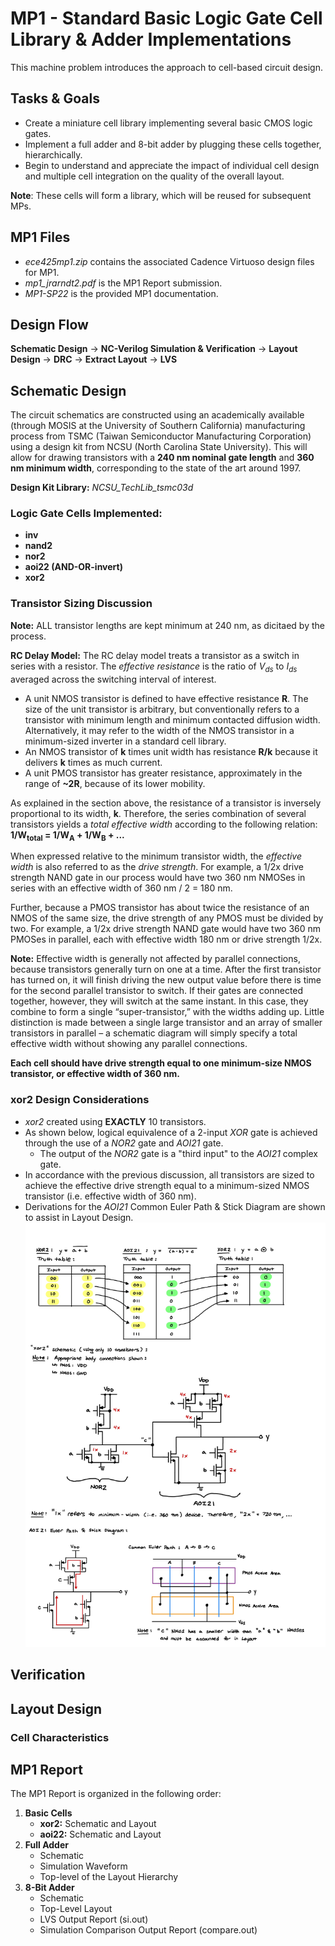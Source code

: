 # MP1 - Standard Basic Logic Gate Cell Library & Adder Implementations

This machine problem introduces the approach to cell-based circuit design. 

## Tasks & Goals 
* Create a miniature cell library implementing several basic CMOS logic gates. 
* Implement a full adder and 8-bit adder by plugging these cells together, hierarchically. 
* Begin to understand and appreciate the impact of individual cell design and multiple cell integration on the quality of the overall layout. 

**Note**: These cells will form a library, which will be reused for subsequent MPs. 

## MP1 Files
* *ece425mp1.zip* contains the associated Cadence Virtuoso design files for MP1.
* *mp1_jrarndt2.pdf* is the MP1 Report submission.
* *MP1-SP22* is the provided MP1 documentation. 

## Design Flow 
**Schematic Design** -> **NC-Verilog Simulation & Verification** -> **Layout Design** -> **DRC** -> **Extract Layout** -> **LVS**

## Schematic Design
The circuit schematics are constructed using an academically available (through MOSIS at the University of Southern California) manufacturing process from TSMC (Taiwan Semiconductor Manufacturing Corporation) using a design kit from NCSU (North Carolina State University). This will allow for drawing transistors with a **240 nm nominal gate length** and **360 nm minimum width**, corresponding to the state of the art around 1997.

**Design Kit Library:** *NCSU_TechLib_tsmc03d*

### Logic Gate Cells Implemented:
* **inv**
* **nand2**
* **nor2**
* **aoi22 (AND-OR-invert)**
* **xor2**

### Transistor Sizing Discussion
**Note:** ALL transistor lengths are kept minimum at 240 nm, as dicitaed by the process. 

**RC Delay Model:** The RC delay model treats a transistor as a switch in series with a resistor. The *effective resistance* is the ratio of *V<sub>ds</sub>* to *I<sub>ds</sub>* averaged across the switching interval of interest.
* A unit NMOS transistor is defined to have effective resistance **R**. The size of the unit transistor is arbitrary, but conventionally refers to a transistor with minimum length and minimum contacted diffusion width. Alternatively, it may refer to the width of the NMOS transistor in a minimum-sized inverter in a standard cell library.
* An NMOS transistor of **k** times unit width has resistance **R/k** because it delivers **k** times as much current.
* A unit PMOS transistor has greater resistance, approximately in the range of **~2R**, because of its lower mobility.

As explained in the section above, the resistance of a transistor is inversely proportional to its width, **k**. Therefore, the series combination of several transistors yields a *total effective width* according to the following relation: **1/W<sub>total</sub> = 1/W<sub>A</sub> + 1/W<sub>B</sub> + ...**

When expressed relative to the minimum transistor width, the *effective width* is also referred to as the *drive strength*. For example, a 1/2x drive strength NAND gate in our process would have two 360 nm NMOSes in series with an effective width of 360 nm / 2 = 180 nm.

Further, because a PMOS transistor has about twice the resistance of an NMOS of the same size, the drive strength of any PMOS must be divided by two. For example, a 1/2x drive strength NAND gate would have two 360 nm PMOSes in parallel, each with effective width 180 nm or drive strength 1/2x.

**Note:** Effective width is generally not affected by parallel connections, because transistors generally turn on one at a time. After the first transistor has turned on, it will finish driving the new output value before there is time for the second parallel transistor to switch. If their gates are connected together, however, they will switch at the same instant. In this case, they combine to form a single “super-transistor,” with the widths adding up. Little distinction is made between a single large transistor and an array of smaller transistors in parallel – a schematic diagram will simply specify a total effective width without showing any parallel connections.

**Each cell should have drive strength equal to one minimum-size NMOS transistor, or effective width of 360 nm.**

### xor2 Design Considerations
* *xor2* created using **EXACTLY** 10 transistors.
* As shown below, logical equivalence of a 2-input *XOR* gate is achieved through the use of a *NOR2* gate and *AOI21* gate.
    * The output of the *NOR2* gate is a "third input" to the *AOI21* complex gate. 
* In accordance with the previous discussion, all transistors are sized to achieve the effective drive strength equal to a minimum-sized NMOS transistor (i.e. effective width of 360 nm).
* Derivations for the *AOI21* Common Euler Path & Stick Diagram are shown to assist in Layout Design.
![MP1-xor2](https://github.com/jackrarndt/AM2901/blob/main/MP1%20-%20Standard%20Basic%20Logic%20Gate%20Cell%20Library%20%26%20Adder%20Implementations/Additional%20Figures/MP1-xor2.jpg)

## Verification

## Layout Design

### Cell Characteristics







## MP1 Report
The MP1 Report is organized in the following order:
1. **Basic Cells**
    * **xor2:** Schematic and Layout
    * **aoi22:** Schematic and Layout
2. **Full Adder**
    * Schematic
    * Simulation Waveform
    * Top-level of the Layout Hierarchy
3. **8-Bit Adder**
    * Schematic
    * Top-Level Layout
    * LVS Output Report (si.out)
    * Simulation Comparison Output Report (compare.out)



